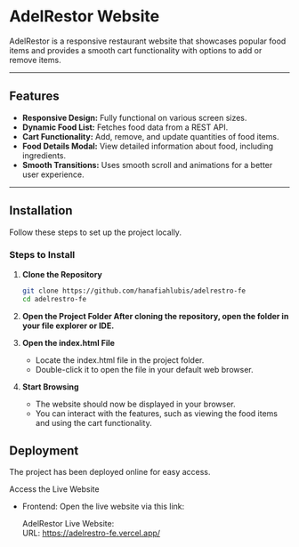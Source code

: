 # AdelRestor Website

AdelRestor is a responsive restaurant website that showcases popular food items and provides a smooth cart functionality with options to add or remove items.

---

## Features

- **Responsive Design:** Fully functional on various screen sizes.
- **Dynamic Food List:** Fetches food data from a REST API.
- **Cart Functionality:** Add, remove, and update quantities of food items.
- **Food Details Modal:** View detailed information about food, including ingredients.
- **Smooth Transitions:** Uses smooth scroll and animations for a better user experience.

---

## Installation

Follow these steps to set up the project locally.

### Steps to Install

1. **Clone the Repository**
   ```bash
   git clone https://github.com/hanafiahlubis/adelrestro-fe
   cd adelrestro-fe
2. **Open the Project Folder After cloning the repository, open the folder in your file explorer or IDE.**
3. **Open the index.html File**
    
    * Locate the index.html file in the project folder.
    * Double-click it to open the file in your default web browser.
4. **Start Browsing** 

    * The website should now be displayed in your browser.
    * You can interact with the features, such as viewing the food items and using the cart functionality.


## Deployment

The project has been deployed online for easy access.

Access the Live Website
    
* Frontend: Open the live website via this link:

    AdelRestor Live Website:  
    URL: 
    https://adelrestro-fe.vercel.app/

